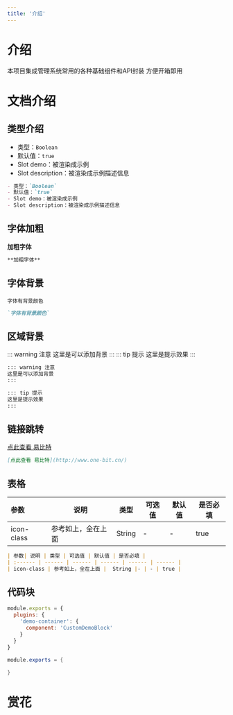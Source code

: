 ```yaml
---
title: '介绍'
---
```

#  介绍
本项目集成管理系统常用的各种基础组件和API封装 方便开箱即用

# 文档介绍
## 类型介绍
- 类型：`Boolean`
- 默认值：`true` 
- Slot demo：被渲染成示例
- Slot description：被渲染成示例描述信息
```md
- 类型：`Boolean`
- 默认值：`true` 
- Slot demo：被渲染成示例
- Slot description：被渲染成示例描述信息
```
## 字体加粗
**加粗字体**

```md
**加粗字体**
```
## 字体背景
`字体有背景颜色`
```md
`字体有背景颜色`

```

## 区域背景
::: warning 注意
这里是可以添加背景
:::
::: tip 提示
这里是提示效果
:::
```md
::: warning 注意
这里是可以添加背景
:::

::: tip 提示
这里是提示效果
:::
```
## 链接跳转
[点此查看 易比特](http://www.one-bit.cn/)
```md
[点此查看 易比特](http://www.one-bit.cn/)
```

## 表格
| 参数| 说明 | 类型 | 可选值 | 默认值 | 是否必填 |
| :------ | ------ | ------ | ------ | ------ | ------ |
| icon-class | 参考如上，全在上面 |  String |- | - | true |
```md
| 参数| 说明 | 类型 | 可选值 | 默认值 | 是否必填 |
| :------ | ------ | ------ | ------ | ------ | ------ |
| icon-class | 参考如上，全在上面 |  String |- | - | true |
```

## 代码块
``` js
module.exports = {
  plugins: {
    'demo-container': {
      component: 'CustomDemoBlock'
    }
  }
}
```
``` java
module.exports = {
  
}
```
#  赏花
<ClientOnly>
  <obit-gif/>
</ClientOnly>